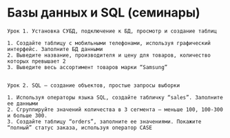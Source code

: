 # Базы данных и SQL (семинары) 

    Урок 1. Установка СУБД, подключение к БД, просмотр и создание таблиц
      
    1. Создайте таблицу с мобильными телефонами, используя графический интерфейс. Заполните БД данными
    2. Выведите название, производителя и цену для товаров, количество которых превышает 2
    3. Выведите весь ассортимент товаров марки “Samsung”

    
    Урок 2. SQL – создание объектов, простые запросы выборки

    1. Используя операторы языка SQL, создайте табличку “sales”. Заполните ее данными
    2. Сгруппируйте значений количества в 3 сегмента — меньше 100, 100-300 и больше 300.
    3. Создайте таблицу “orders”, заполните ее значениями. Покажите “полный” статус заказа, используя оператор CASE